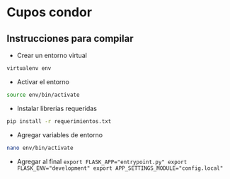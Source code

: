 # Cupos condor

## Instrucciones para compilar
- Crear un entorno virtual
```sh
virtualenv env
```
- Activar el entorno
 ```sh
 source env/bin/activate
 ```
- Instalar librerias requeridas
 ```sh
 pip install -r requerimientos.txt
 ```
- Agregar variables de entorno
```sh
nano env/bin/activate
```
- Agregar al final
``export FLASK_APP="entrypoint.py"
export FLASK_ENV="development"
export APP_SETTINGS_MODULE="config.local"``
